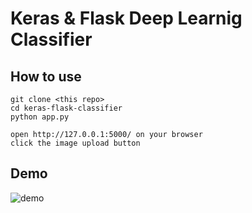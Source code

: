 # Keras & Flask Deep Learnig Classifier
## How to use
```
git clone <this repo>
cd keras-flask-classifier
python app.py

open http://127.0.0.1:5000/ on your browser
click the image upload button
```
## Demo
![demo](https://github.com/harupy/keras-flask-classifier/blob/master/demo.gif)
